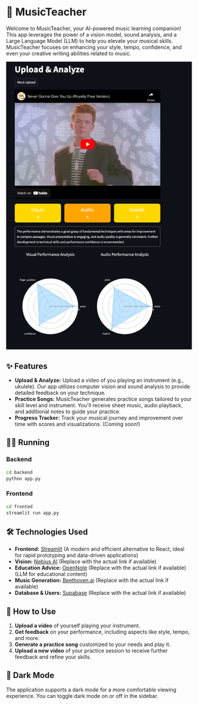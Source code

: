 # 🎵 MusicTeacher

Welcome to MusicTeacher, your AI-powered music learning companion! This app leverages the power of a vision model, sound analysis, and a Large Language Model (LLM) to help you elevate your musical skills. MusicTeacher focuses on enhancing your style, tempo, confidence, and even your creative writing abilities related to music.


![1736971821901](image/ReadMe/1736971821901.png)

## ✨ Features

- **Upload & Analyze:** Upload a video of you playing an instrument (e.g., ukulele). Our app utilizes computer vision and sound analysis to provide detailed feedback on your technique.
- **Practice Songs:** MusicTeacher generates practice songs tailored to your skill level and instrument. You'll receive sheet music, audio playback, and additional notes to guide your practice.
- **Progress Tracker:** Track your musical journey and improvement over time with scores and visualizations. (Coming soon!)

## 👩‍💻 Running

### Backend

```zsh
cd backend
python app.py
```

### Frontend
``` zsh 
cd fronted
streamlit run app.py

```

## 🛠️ Technologies Used

-   **Frontend:** [Streamlit](https://streamlit.io/) (A modern and efficient alternative to React, ideal for rapid prototyping and data-driven applications)
-   **Vision:** [Nebius AI](https://nebius.com/) (Replace with the actual link if available)
-   **Education Advice:** [OpenNote](https://opennote.io/) (Replace with the actual link if available) (LLM for educational content)
-   **Music Generation:** [Beethoven.ai](beethoven.ai) (Replace with the actual link if available)
-   **Database & Users:** [Supabase](https://supabase.com/) (Replace with the actual link if available)

## 🚀 How to Use

1. **Upload a video** of yourself playing your instrument.
2. **Get feedback** on your performance, including aspects like style, tempo, and more.
3. **Generate a practice song** customized to your needs and play it.
4. **Upload a new video** of your practice session to receive further feedback and refine your skills.

## 🌙 Dark Mode

The application supports a dark mode for a more comfortable viewing experience. You can toggle dark mode on or off in the sidebar.
```
